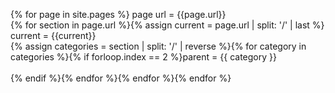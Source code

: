 ---
---

{% for page in site.pages %}
page url = {{page.url}}<br>
{% for section in page.url %}{% assign current = page.url | split: '/' | last %}
current = {{current}}<br>
{% assign categories = section | split: '/' | reverse %}{% for category in categories %}{% if forloop.index == 2 %}parent = {{ category }}<br><br>{% endif %}{% endfor %}{% endfor %}{% endfor %}
